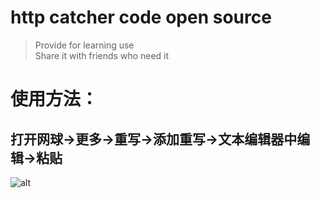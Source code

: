 # http catcher code open source
> Provide for learning use  
> Share it with friends who need it

# 使用方法：
## 打开网球->更多->重写->添加重写->文本编辑器中编辑->粘贴

![alt ](https://github.com/pm936/http/blob/master/Addmethods.jpg)
